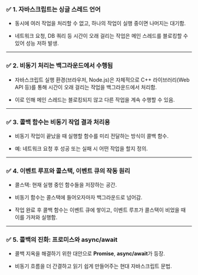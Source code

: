 ### ✅ 1. **자바스크립트는 싱글 스레드 언어**

- 동시에 여러 작업을 처리할 수 없고, 하나의 작업이 실행 중이면 나머지는 대기함.
    
- 네트워크 요청, DB 쿼리 등 시간이 오래 걸리는 작업은 메인 스레드를 블로킹할 수 있어 성능 저하 발생.
    

---

### ✅ 2. **비동기 처리는 백그라운드에서 수행됨**

- 자바스크립트 실행 환경(브라우저, Node.js)은 자체적으로 C++ 라이브러리(Web API 등)를 통해 시간이 오래 걸리는 작업을 백그라운드에서 처리함.
    
- 이로 인해 메인 스레드는 블로킹되지 않고 다른 작업을 계속 수행할 수 있음.
    

---

### ✅ 3. **콜백 함수는 비동기 작업 결과 처리용**

- 비동기 작업이 끝났을 때 실행할 함수를 미리 전달하는 방식이 콜백 함수.
    
- 예: 네트워크 요청 후 성공 또는 실패 시 어떤 작업을 할지 정의.
    

---

### ✅ 4. **이벤트 루프와 콜스택, 이벤트 큐의 작동 원리**

- 콜스택: 현재 실행 중인 함수들을 저장하는 공간.
    
- 비동기 함수는 콜스택에 들어오자마자 백그라운드로 넘어감.
    
- 작업 완료 후 콜백 함수는 이벤트 큐에 쌓이고, 이벤트 루프가 콜스택이 비었을 때 이를 가져와 실행함.
    

---

### ✅ 5. **콜백의 진화: 프로미스와 async/await**

- 콜백 지옥을 해결하기 위한 대안으로 **Promise**, **async/await**가 등장.
    
- 비동기 흐름을 더 간결하고 읽기 쉽게 만들어주는 현대 자바스크립트 문법.